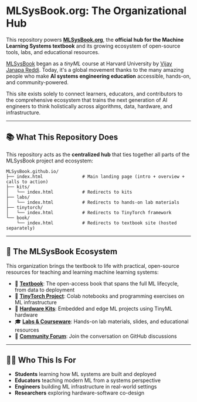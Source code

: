 # MLSysBook.org: The Organizational Hub

This repository powers [**MLSysBook.org**](https://mlsysbook.org), the **official hub for the Machine Learning Systems textbook** and its growing ecosystem of open-source tools, labs, and educational resources.

[MLSysBook]([https://mlsysbook.ai) began as a _tinyML_ course at Harvard University by [Vijay Janapa Reddi](https://profvjreddi.github.io/website/). Today, it's a global movement thanks to the many amazing people who make **AI systems engineering education** accessible, hands-on, and community-powered. 

This site exists solely to connect learners, educators, and contributors to the comprehensive ecosystem that trains the next generation of AI engineers to think holistically across algorithms, data, hardware, and infrastructure.

---

## 📚 What This Repository Does

This repository acts as the **centralized hub** that ties together all parts of the MLSysBook project and ecosystem:

```
MLSysBook.github.io/
├── index.html               # Main landing page (intro + overview + calls to action)
├── kits/
│   └── index.html           # Redirects to kits
├── labs/
│   └── index.html           # Redirects to hands-on lab materials
├── tinytorch/
│   └── index.html           # Redirects to TinyTorch framework
└── book/
    └── index.html           # Redirects to textbook site (hosted separately)
```

---

## 🧰 The MLSysBook Ecosystem

This organization brings the textbook to life with practical, open-source resources for teaching and learning machine learning systems:

- 📘 [**Textbook**](https://mlsysbook.org/book): The open-access book that spans the full ML lifecycle, from data to deployment
- 🔧 [**TinyTorch Project**](https://github.com/mlsysbook/tinytorch): Colab notebooks and programming exercises on ML infrastructure
- 🔌 [**Hardware Kits**](https://github.com/mlsysbook/kits): Embedded and edge ML projects using TinyML hardware
- 🎓 [**Labs & Courseware**](https://github.com/mlsysbook/labs): Hands-on lab materials, slides, and educational resources
- 💬 [**Community Forum**](https://github.com/orgs/mlsysbook/discussions): Join the conversation on GitHub discussions

---

## 👩‍🏫 Who This Is For

- **Students** learning how ML systems are built and deployed
- **Educators** teaching modern ML from a systems perspective
- **Engineers** building ML infrastructure in real-world settings
- **Researchers** exploring hardware-software co-design
